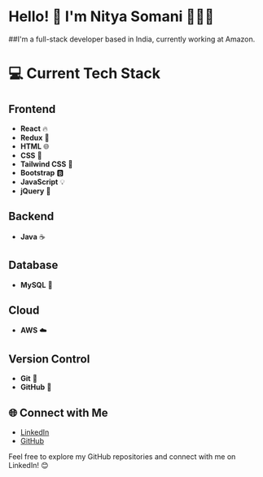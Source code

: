 # Hello! 👋 I'm Nitya Somani 👩🏻‍💻

##I'm a full-stack developer based in India, currently working at Amazon.

# 💻 Current Tech Stack

## Frontend
- **React** 🔥
- **Redux** 🔄
- **HTML** 🌐
- **CSS** 🎨
- **Tailwind CSS** 🌈
- **Bootstrap** 🅱️
- **JavaScript** 💡
- **jQuery** 📁

## Backend
- **Java** ☕

## Database
- **MySQL** 🐬

## Cloud
- **AWS** ☁️

## Version Control
- **Git** 🌿
- **GitHub** 🐙


## 🌐 Connect with Me

- [LinkedIn](https://www.linkedin.com/in/nitya-somani)
- [GitHub](https://github.com/Nitya-Somani)

Feel free to explore my GitHub repositories and connect with me on LinkedIn! 😊



